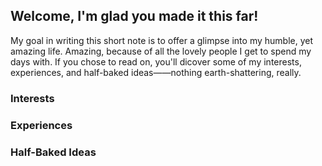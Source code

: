 ## Welcome, I'm glad you made it this far!
My goal in writing this short note is to offer a glimpse into my humble, yet amazing life. Amazing, because of all the lovely people I get to spend my days with.
If you chose to read on, you'll dicover some of my interests, experiences, and half-baked ideas——nothing earth-shattering, really.

### Interests

### Experiences

### Half-Baked Ideas


